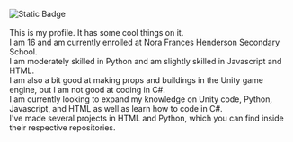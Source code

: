 ![Static Badge](https://img.shields.io/badge/Spencer%20Langdon-Nora%20Frances%20Henderson-azure)<br><br>
This is my profile. It has some cool things on it.<br>
I am 16 and am currently enrolled at Nora Frances Henderson Secondary School.<br>
I am moderately skilled in Python and am slightly skilled in Javascript and HTML.<br>
I am also a bit good at making props and buildings in the Unity game engine, but I am not good at coding in C#.<br>
I am currently looking to expand my knowledge on Unity code, Python, Javascript, and HTML as well as learn how to code in C#.<br>
I've made several projects in HTML and Python, which you can find inside their respective repositories.
